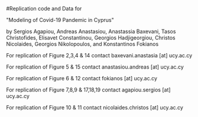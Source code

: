 #Replication code and Data for 

"Modeling of Covid-19 Pandemic in Cyprus" 

by Sergios Agapiou, Andreas Anastasiou, Anastassia Baxevani, Tasos Christofides, Elisavet Constantinou, Georgios Hadjigeorgiou, Christos Nicolaides, Georgios Nikolopoulos, and Konstantinos Fokianos

For replication of Figure 2,3,4 & 14 contact baxevani.anastasia [at] ucy.ac.cy

For replication of Figure 5 & 15 contact anastasiou.andreas [at] ucy.ac.cy

For replication of Figure 6 & 12 contact fokianos [at] ucy.ac.cy

For replication of Figure 7,8,9 & 17,18,19 contact agapiou.sergios [at] ucy.ac.cy

For replication of Figure 10 & 11 contact nicolaides.christos [at] ucy.ac.cy


